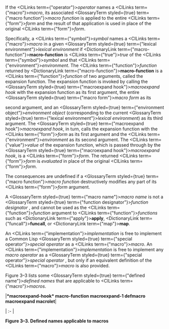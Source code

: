  



If the <ClLinks  term={"operator"}><i>operator</i></ClLinks> names a <ClLinks  term={"macro"}><i>macro</i></ClLinks>, its associated <GlossaryTerm styled={true} term={"macro function"}><i>macro function</i></GlossaryTerm> is applied to the entire <ClLinks  term={"form"}><i>form</i></ClLinks> and the result of that application is used in place of the original <ClLinks  term={"form"}><i>form</i></ClLinks>. 



Specifically, a <ClLinks  term={"symbol"}><i>symbol</i></ClLinks> names a <ClLinks  term={"macro"}><i>macro</i></ClLinks> in a given <GlossaryTerm styled={true} term={"lexical environment"}><i>lexical environment</i></GlossaryTerm> if <DictionaryLink  term={"macro-function"}><b>macro-function</b></DictionaryLink> is <ClLinks  term={"true"}><i>true</i></ClLinks> of the <ClLinks  term={"symbol"}><i>symbol</i></ClLinks> and that <ClLinks  term={"environment"}><i>environment</i></ClLinks>. The <ClLinks  term={"function"}><i>function</i></ClLinks> returned by <DictionaryLink  term={"macro-function"}><b>macro-function</b></DictionaryLink> is a <ClLinks  term={"function"}><i>function</i></ClLinks> of two arguments, called the expansion function. The expansion function is invoked by calling the <GlossaryTerm styled={true} term={"macroexpand hook"}><i>macroexpand hook</i></GlossaryTerm> with the expansion function as its first argument, the entire <GlossaryTerm styled={true} term={"macro form"}><i>macro form</i></GlossaryTerm> as its  







second argument, and an <GlossaryTerm styled={true} term={"environment object"}><i>environment object</i></GlossaryTerm> (corresponding to the current <GlossaryTerm styled={true} term={"lexical environment"}><i>lexical environment</i></GlossaryTerm>) as its third argument. The <GlossaryTerm styled={true} term={"macroexpand hook"}><i>macroexpand hook</i></GlossaryTerm>, in turn, calls the expansion function with the <ClLinks  term={"form"}><i>form</i></ClLinks> as its first argument and the <ClLinks  term={"environment"}><i>environment</i></ClLinks> as its second argument. The <ClLinks  term={"value"}><i>value</i></ClLinks> of the expansion function, which is passed through by the <GlossaryTerm styled={true} term={"macroexpand hook"}><i>macroexpand hook</i></GlossaryTerm>, is a <ClLinks  term={"form"}><i>form</i></ClLinks>. The returned <ClLinks  term={"form"}><i>form</i></ClLinks> is *evaluated* in place of the original <ClLinks  term={"form"}><i>form</i></ClLinks>. 



The consequences are undefined if a <GlossaryTerm styled={true} term={"macro function"}><i>macro function</i></GlossaryTerm> destructively modifies any part of its <ClLinks  term={"form"}><i>form</i></ClLinks> argument. 



A <GlossaryTerm styled={true} term={"macro name"}><i>macro name</i></GlossaryTerm> is not a <GlossaryTerm styled={true} term={"function designator"}><i>function designator</i></GlossaryTerm> , and cannot be used as the <ClLinks  term={"function"}><i>function</i></ClLinks> argument to <ClLinks  term={"function"}><i>functions</i></ClLinks> such as <DictionaryLink  term={"apply"}><b>apply</b></DictionaryLink>, <DictionaryLink  term={"funcall"}><b>funcall</b></DictionaryLink>, or <DictionaryLink  term={"map"}><b>map</b></DictionaryLink>. 



An <ClLinks  term={"implementation"}><i>implementation</i></ClLinks> is free to implement a Common Lisp <GlossaryTerm styled={true} term={"special operator"}><i>special operator</i></GlossaryTerm> as a <ClLinks  term={"macro"}><i>macro</i></ClLinks>. An <ClLinks  term={"implementation"}><i>implementation</i></ClLinks> is free to implement any *macro operator* as a <GlossaryTerm styled={true} term={"special operator"}><i>special operator</i></GlossaryTerm> , but only if an equivalent definition of the <ClLinks  term={"macro"}><i>macro</i></ClLinks> is also provided. 



Figure 3–3 lists some <GlossaryTerm styled={true} term={"defined name"}><i>defined names</i></GlossaryTerm> that are applicable to <ClLinks  term={"macro"}><i>macros</i></ClLinks>. 



|**\*macroexpand-hook\* macro-function macroexpand-1 defmacro macroexpand macrolet**|

| :- |





**Figure 3–3. Defined names applicable to macros** 



